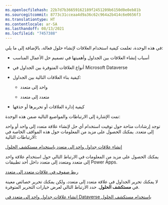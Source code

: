```yaml
---
ms.openlocfilehash: 22b7d7b36659162189f2451209b6150d0e0eb81b
ms.sourcegitcommit: 8773c31cceaa4d9a36c62c964a2b414c6e0656f3
ms.translationtype: HT
ms.contentlocale: ar-SA
ms.lasthandoff: 08/13/2021
ms.locfileid: "7457388"
---
```

في هذه الوحدة، تعلمت كيفية استخدام العلاقات لإنشاء حلول فعالة، بالإضافة إلى ما يلي:

-   أسباب إنشاء العلاقات بين الجداول وأهميتها في تصميم حل الأعمال المناسب

-   أنواع العلاقات المتوفرة بين الجداول في Microsoft Dataverse

-   كيفية بناء العلاقات التالية بين الجداول:

    -   واحد إلى متعدد

    -   متعدد إلى متعدد

-   كيفية إدارة العلاقات أو تحريرها أو حذفها

تمت الإشارة إلى الارتباطات والمواضيع التالية ضمن هذه الوحدة:

توجد إرشادات متاحة حول توقيت استخدام أي حل لإنشاء علاقة متعدد إلى واحد أو واحد إلى متعدد. يمكنك الحصول على مزيد من المعلومات حول هذه المواقف الخاصة في الارتباطات التالية:

[إنشاء علاقات جداول واحد إلى متعدد باستخدام مستكشف الحلول](/powerapps/maker/common-data-service/create-edit-1n-relationships-solution-explorer)

 يمكنك الحصول على مزيد من المعلومات في الارتباط التالي حول استخدام علاقة واحد إلى متعدد ومتعدد إلى متعدد داخل أحد تطبيقات Power Apps.

[ربط صفوف في علاقات متعدد إلى متعدد](https://powerapps.microsoft.com/blog/relate-records-in-many-to-many-relationships/)

لا يمكنك تحرير الجداول في علاقة متعدد إلى متعدد، ولكن يمكنك تحرير خصائص معينة في **مستكشف الحلول**. حدد الارتباط التالي لعرض خيارات التحرير المتوفرة.

[إنشاء علاقات جداول واحد إلى متعدد في Dataverse باستخدام مستكشف الحلول](/powerapps/maker/common-data-service/create-edit-nn-relationships-solution-explorer) 
